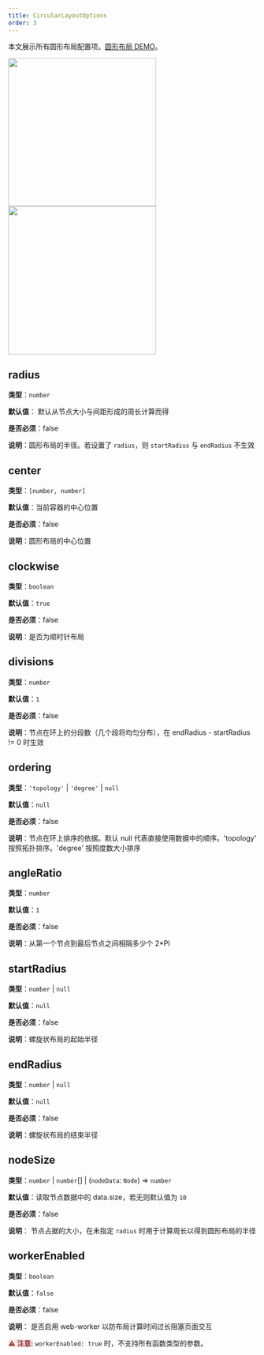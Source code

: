 ```yaml
---
title: CircularLayoutOptions
order: 3
---
```


本文展示所有圆形布局配置项。[圆形布局 DEMO](/zh/examples/net/circular/#circularConfigurationTranslate)。

<img src="https://mdn.alipayobjects.com/huamei_qa8qxu/afts/img/A*H6DyT6468ZMAAAAAAAAAAAAADmJ7AQ/original" width=300 />
<img src="https://mdn.alipayobjects.com/huamei_qa8qxu/afts/img/A*1PpVQLFTaQwAAAAAAAAAAAAADmJ7AQ/original" width=300 />

## radius

**类型**：`number`

**默认值**： 默认从节点大小与间距形成的周长计算而得

**是否必须**：false

**说明**：圆形布局的半径。若设置了 `radius`，则 `startRadius` 与 `endRadius` 不生效

## center

**类型**：`[number, number]`

**默认值**：当前容器的中心位置

**是否必须**：false

**说明**：圆形布局的中心位置

## clockwise

**类型**：`boolean`

**默认值**：`true`

**是否必须**：false

**说明**：是否为顺时针布局

## divisions

**类型**：`number`

**默认值**：`1`

**是否必须**：false

**说明**：节点在环上的分段数（几个段将均匀分布），在 endRadius - startRadius != 0 时生效

## ordering

**类型**：`'topology'` \| `'degree'` \| `null`

**默认值**：`null`

**是否必须**：false

**说明**：节点在环上排序的依据。默认 null 代表直接使用数据中的顺序。'topology' 按照拓扑排序。'degree' 按照度数大小排序

## angleRatio

**类型**：`number`

**默认值**：`1`

**是否必须**：false

**说明**：从第一个节点到最后节点之间相隔多少个 2\*PI

## startRadius

**类型**：`number` \| `null`

**默认值**：`null`

**是否必须**：false

**说明**：螺旋状布局的起始半径

## endRadius

**类型**：`number` \| `null`

**默认值**：`null`

**是否必须**：false

**说明**：螺旋状布局的结束半径

## nodeSize

**类型**：`number` \| `number`[] \| (`nodeData`: `Node`) => `number`

**默认值**：读取节点数据中的 data.size，若无则默认值为 `10`

**是否必须**：false

**说明**： 节点占据的大小，在未指定 `radius` 时用于计算周长以得到圆形布局的半径

## workerEnabled

**类型**：`boolean`

**默认值**：`false`

**是否必须**：false

**说明**： 是否启用 web-worker 以防布局计算时间过长阻塞页面交互

<span style="background-color: rgb(251, 233, 231); color: rgb(139, 53, 56)"><strong>⚠️ 注意:</strong></span> `workerEnabled: true` 时，不支持所有函数类型的参数。
